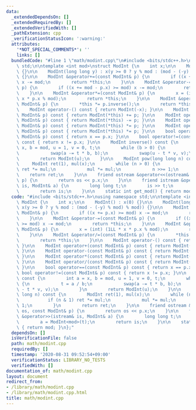 ```yaml
---
data:
  _extendedDependsOn: []
  _extendedRequiredBy: []
  _extendedVerifiedWith: []
  _pathExtension: cpp
  _verificationStatusIcon: ':warning:'
  attributes:
    '*NOT_SPECIAL_COMMENTS*': ''
    links: []
  bundledCode: "#line 1 \"math/modint.cpp\"\n#include <bits/stdc++.h>\nusing namespace\
    \ std;\n\ntemplate <int mod>\nstruct ModInt {\n    int x;\n\n    ModInt() : x(0)\
    \ {}\n\n    ModInt(long long y) : x(y >= 0 ? y % mod : (mod - (-y) % mod) % mod))\
    \ {}\n\n    ModInt &operator+=(const ModInt& p) {\n        if ((x += p.x) >= mod)\
    \ x -= mod;\n        return *this;\n    }\n\n    ModInt &operator-=(const ModInt&\
    \ p) {\n        if ((x += mod - p.x) >= mod) x -= mod;\n        return *this;\n\
    \    }\n\n    ModInt &operator*=(const ModInt& p) {\n        x = (int) (1LL *\
    \ x * p.x % mod);\n        return *this;\n    }\n\n    ModInt &operator/=(const\
    \ ModInt& p) {\n        *this *= p.inverse();\n        return *this;\n    }\n\n\
    \    ModInt operator-() const { return ModInt(-x); }\n\n    ModInt operator+(const\
    \ ModInt& p) const { return ModInt(*this) += p; }\n\n    ModInt operator-(const\
    \ ModInt& p) const { return ModInt(*this) -= p; }\n\n    ModInt operator*(const\
    \ ModInt& p) const { return ModInt(*this) *= p; }\n\n    ModInt operator/(const\
    \ ModInt& p) const { return ModInt(*this) *= p; }\n\n    bool operator==(const\
    \ ModInt& p) const { return x == p.x; }\n\n    bool operator!=(const ModInt& p)\
    \ const { return x != p.x; }\n\n    ModInt inverse() const {\n        int a =\
    \ x, b = mod, u = 1, v = 0, t;\n        while (b > 0) {\n            t = a / b;\n\
    \            swap(a -= t * b, b);\n            swap(u - t * v, v);\n        }\n\
    \        return ModInt(u);\n    }\n\n    ModInt pow(long long n) const {\n   \
    \     ModInt ret(1), mul(x);\n        while (n > 0) {\n            if (n & 1)\
    \ ret *= mul;\n            mul *= mul;\n            n >>= 1;\n        }\n    \
    \    return ret;\n    }\n\n    friend ostream &operator<<(ostream& os, const ModInt&\
    \ p) {\n        return os << p.x;\n    }\n\n    friend istream &operator>>(istream&\
    \ is, ModInt& a) {\n        long long t;\n        is >> t;\n        a = ModInt<mod>(t);\n\
    \        return is;\n    }\n\n    static int get_mod() { return mod; }\n};\n"
  code: "#include <bits/stdc++.h>\nusing namespace std;\n\ntemplate <int mod>\nstruct\
    \ ModInt {\n    int x;\n\n    ModInt() : x(0) {}\n\n    ModInt(long long y) :\
    \ x(y >= 0 ? y % mod : (mod - (-y) % mod) % mod)) {}\n\n    ModInt &operator+=(const\
    \ ModInt& p) {\n        if ((x += p.x) >= mod) x -= mod;\n        return *this;\n\
    \    }\n\n    ModInt &operator-=(const ModInt& p) {\n        if ((x += mod - p.x)\
    \ >= mod) x -= mod;\n        return *this;\n    }\n\n    ModInt &operator*=(const\
    \ ModInt& p) {\n        x = (int) (1LL * x * p.x % mod);\n        return *this;\n\
    \    }\n\n    ModInt &operator/=(const ModInt& p) {\n        *this *= p.inverse();\n\
    \        return *this;\n    }\n\n    ModInt operator-() const { return ModInt(-x);\
    \ }\n\n    ModInt operator+(const ModInt& p) const { return ModInt(*this) += p;\
    \ }\n\n    ModInt operator-(const ModInt& p) const { return ModInt(*this) -= p;\
    \ }\n\n    ModInt operator*(const ModInt& p) const { return ModInt(*this) *= p;\
    \ }\n\n    ModInt operator/(const ModInt& p) const { return ModInt(*this) *= p;\
    \ }\n\n    bool operator==(const ModInt& p) const { return x == p.x; }\n\n   \
    \ bool operator!=(const ModInt& p) const { return x != p.x; }\n\n    ModInt inverse()\
    \ const {\n        int a = x, b = mod, u = 1, v = 0, t;\n        while (b > 0)\
    \ {\n            t = a / b;\n            swap(a -= t * b, b);\n            swap(u\
    \ - t * v, v);\n        }\n        return ModInt(u);\n    }\n\n    ModInt pow(long\
    \ long n) const {\n        ModInt ret(1), mul(x);\n        while (n > 0) {\n \
    \           if (n & 1) ret *= mul;\n            mul *= mul;\n            n >>=\
    \ 1;\n        }\n        return ret;\n    }\n\n    friend ostream &operator<<(ostream&\
    \ os, const ModInt& p) {\n        return os << p.x;\n    }\n\n    friend istream\
    \ &operator>>(istream& is, ModInt& a) {\n        long long t;\n        is >> t;\n\
    \        a = ModInt<mod>(t);\n        return is;\n    }\n\n    static int get_mod()\
    \ { return mod; }\n};"
  dependsOn: []
  isVerificationFile: false
  path: math/modint.cpp
  requiredBy: []
  timestamp: '2020-08-31 09:52:54+09:00'
  verificationStatus: LIBRARY_NO_TESTS
  verifiedWith: []
documentation_of: math/modint.cpp
layout: document
redirect_from:
- /library/math/modint.cpp
- /library/math/modint.cpp.html
title: math/modint.cpp
---
```

